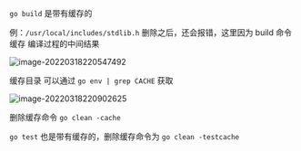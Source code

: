 `go build` 是带有缓存的

例：`/usr/local/includes/stdlib.h` 删除之后，还会报错，这里因为 build 命令缓存 编译过程的中间结果

![image-20220318220547492](https://knkp-doc.oss-cn-guangzhou.aliyuncs.com/doc/image-20220318220547492.png)

缓存目录 可以通过 `go env | grep CACHE` 获取

![image-20220318220902625](https://knkp-doc.oss-cn-guangzhou.aliyuncs.com/doc/image-20220318220902625.png)

删除缓存命令 `go clean -cache`

`go test` 也是带有缓存的，删除缓存命令为 `go clean -testcache`
